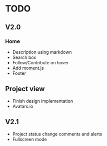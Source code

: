 # TODO

## V2.0

### Home

- Description using markdown
- Search box
- Follow/Contribute on hover
- Add moment.js
- Footer

## Project view

- Finish design implementation
- Avatars.io

## V2.1

- Project status change comments and alerts
- Fullscreen mode
